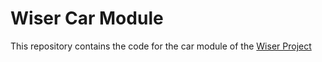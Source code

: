 # Wiser Car Module

This repository contains the code for the car module of the [Wiser Project](github.com/Taknok/Wiser)

